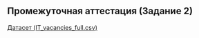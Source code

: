 ## Промежуточная аттестация (Задание 2)

[Датасет (IT_vacancies_full.csv)](https://disk.yandex.ru/d/10wFJ8yEW55WwA)
